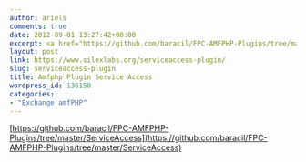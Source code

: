 ```yaml
---
author: ariels
comments: true
date: 2012-09-01 13:27:42+00:00
excerpt: <a href="https://github.com/baracil/FPC-AMFPHP-Plugins/tree/master/ServiceAccess">https://github.com/baracil/FPC-AMFPHP-Plugins/tree/master/ServiceAccess</a>
layout: post
link: https://www.silexlabs.org/serviceaccess-plugin/
slug: serviceaccess-plugin
title: Amfphp Plugin Service Access
wordpress_id: 136150
categories:
- "Exchange amfPHP"
---
```


[https://github.com/baracil/FPC-AMFPHP-Plugins/tree/master/ServiceAccess](https://github.com/baracil/FPC-AMFPHP-Plugins/tree/master/ServiceAccess)
